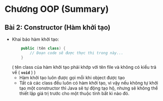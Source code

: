 # **Chương OOP (Summary)**
## **Bài 2: Constructor (Hàm khởi tạo)**
- Khai báo hàm khởi tạo:
    ```java
        public (tên class) {
            // Đoạn code sẽ được thực thi trong này...
        }
    ```
    ( tên class của hàm khởi tạo phải khớp với tên file và không có kiểu trả về ( **`void`** ) )
    + Hàm khởi tạo luôn được gọi mỗi khi object được tạo
    + Tất cả các class đều luôn có hàm khởi tạo, vì vậy nếu không tự khởi tạo một constructor thì Java sẽ tự động tạo hộ, nhưng sẽ không thể thiết lập giá trị trước cho một thuộc tính bất kì nào đó.

